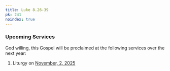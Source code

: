 ```yaml
---
title: Luke 8.26-39
pk: 241
noindex: true
---
```


### Upcoming Services

God willing, this Gospel will be proclaimed at the following services over the next year:


1. Liturgy on [November,  2, 2025](https://orthocal.info/readings/gregorian/2025/11/02/)
